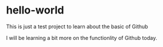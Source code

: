# hello-world
This is just a test project to learn about the basic of Github

I will be learning a bit more on the functionlity of Github today.
